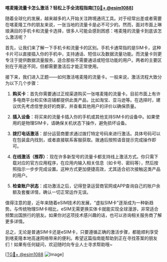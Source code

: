 **喀麦隆流量卡怎么激活？轻松上手全流程指南[[TG💪+ @esim1088](https://t.me/s/esim1088)]**

随着全球化的发展，越来越多的人开始关注跨境通讯工具。对于经常出差或者需要在喀麦隆工作的朋友来说，一张当地的流量卡是必不可少的。然而，面对市面上琳琅满目的手机卡和流量卡选择，很多人可能会感到困惑：喀麦隆的流量卡到底该怎么激活呢？

首先，让我们来了解一下手机卡和流量卡的区别。手机卡通常指的是SIM卡，这种卡片可以直接插入你的手机中，支持通话、短信以及数据流量功能。而流量卡则更专注于提供数据流量服务，适合那些不需要通话或短信功能的用户。两者的主要区别在于用途不同，但都需要激活后才能正常使用。

接下来，我们进入正题——如何激活喀麦隆的流量卡。一般来说，激活流程大致分为以下几个步骤：

1. **购买卡**：首先你需要通过正规渠道购买一张喀麦隆的流量卡。目前市面上有许多电商平台和实体店铺都提供此类产品，比如淘宝、亚马逊等。在选择时，建议优先考虑信誉良好的商家，并查看其他用户的评价以确保质量。

2. **插入设备**：将买来的流量卡插入你的手机或其他支持SIM卡的设备中。如果使用的是物理SIM卡，请确保关机状态下操作，避免损坏设备。

3. **拨打电话激活**：部分运营商要求通过拨打特定号码来进行激活。具体号码可以在包装盒内找到，或者直接联系客服获取。拨通后按照语音提示完成操作即可。

4. **在线激活（推荐）**：现在许多新型号的流量卡都支持线上激活方式。你只需下载对应的官方应用程序，在应用内输入相关信息（如卡号、密码等），然后按照指示一步步完成设置。这种方式更加便捷高效，尤其适合初次接触这类产品的用户。

5. **检查账户状态**：成功激活之后，记得登录运营商官网或APP查询自己的账户余额及套餐详情，确认一切正常运作无误。

值得注意的是，近年来随着eSIM技术的发展，“虚拟SIM卡”逐渐成为一种新趋势。与传统物理SIM卡相比，eSIM无需更换实体卡就能实现全球漫游，非常适合频繁出国旅行的朋友。如果你对这项技术感兴趣的话，也可以咨询相关服务商了解更多详情。

总之，无论是普通SIM卡还是eSIM卡，只要遵循正确的激活步骤，都能顺利享受到喀麦隆本地高速网络带来的便利。希望这篇指南能帮助到正在寻找答案的朋友们！如果有任何疑问，欢迎随时向专业人士寻求帮助哦~

[[TG💪+ @esim1088](https://t.me/s/esim1088) ![Image](https://i.postimg.cc/4NQfJmqS/Snipaste-2025-05-13-00-14-12.png)]